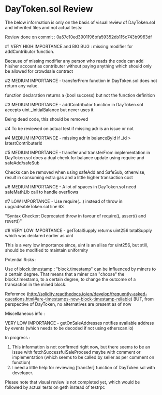 
# DayToken.sol Review #

The below information is only on the basis of visual review of DayToken.sol and inherited files and not actual tests:

Review done on commit : 0a57c10ed3901196bfa59352db115c743b9963df

#1 VERY HIGH IMPORTANCE and BIG BUG : missing modifier for addContributor function.

Because of missing modifier any person who reads the code can add his/her account as contributer without paying anything which should only be allowed for crowdsale contract

#2 MEDIUM IMPORTANCE - transferFrom function in DayToken.sol does not return any value.

function declaration returns a (bool success) but not the function definition

#3 MEDIUM IMPORTANCE - addContributor function in DayToken.sol accepts uint _initialBalance but never uses it


Being dead code, this should be removed

#4 To be reviewed on actual test if missing adr is an issue or not

#4 MEDIUM IMPORTANCE - missing adr in balanceById if _id > latestContributerId

#5 MEDIUM IMPORTANCE - transfer and transferFrom implementation in DayToken.sol does a dual check for balance update using require and safeAdd/safeSub

Checks can be removed when using safeAdd and SafeSub, otherwise, result in consuming extra gas and a little higher transaction cost

#6 MEDIUM IMPORTANCE - A lot of spaces in DayToken.sol need safeMathLib call to handle overflows

#7 LOW IMPORTANCE - Use require(...) instead of throw in upgradeableToken.sol line 63

 "Syntax Checker: Deprecated throw in favour of require(), assert() and revert()"
 
#8 VERY LOW IMPORTANCE - getTotalSupply returns uint256 totalSupply which was declared earlier as uint

This is a very low importance since, uint is an allias for uint256, but still, should be modified to maintain uniformity


Potential Risks : 

Use of block.timestamp : "block.timestamp" can be influenced by miners to a certain degree. 
That means that a miner can "choose" the block.timestamp, to a certain degree, to change the outcome of a transaction in the mined block.

Reference (http://solidity.readthedocs.io/en/develop/frequently-asked-questions.html#are-timestamps-now-block-timestamp-reliable)
BUT, from perspective of DayToken, no alternatives are present as of now


Miscellaneous info :

VERY LOW IMPORTANCE - getOnSaleAddresses notifies available address by events (which needs to be decoded if not using etherscan.io) 


In progress : 
1. This information is not confirmed right now, but there seems to be an issue with fetchSuccessfulSaleProceed maybe with comment or implementation (which seems to be called by seller as per comment on function)
2. I need a little help for reviewing [transfer] function of DayToken.sol with developer.


Please note that visual review is not completed yet, which would be followed by actual tests on geth instead of testrpc
